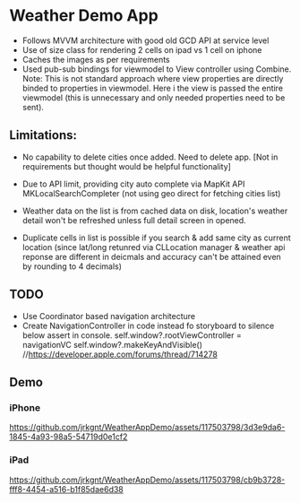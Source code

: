 #  Weather Demo App

- Follows MVVM architecture with good old GCD API at service level
- Use of size class for rendering 2 cells on ipad vs 1 cell on iphone
- Caches the images as per requirements
- Used pub-sub bindings for viewmodel to View controller using Combine. 
    Note: This is not standard approach where view properties are  directly binded to properties in viewmodel. Here i the view is passed the entire viewmodel (this is unnecessary and only needed properties need to be sent). 


## Limitations:
- No capability to delete cities once added. Need to delete app. [Not in requirements but thought would be helpful functionality]
- Due to API limit, providing city auto complete via MapKit API MKLocalSearchCompleter (not using geo direct for fetching cities list)

- Weather data on the list is from cached data on disk, location's weather detail won't be refreshed unless full detail screen in opened.

- Duplicate cells in list is possible if you search & add same city as current location (since lat/long retunred via CLLocation manager & weather api reponse are different in deicmals and accuracy can't be attained even by rounding to 4 decimals)

## TODO

- Use Coordinator based navigation architecture
- Create NavigationController in code instead fo storyboard to silence below assert in console.
    self.window?.rootViewController = navigationVC self.window?.makeKeyAndVisible() //https://developer.apple.com/forums/thread/714278

## Demo
### iPhone


https://github.com/jrkgnt/WeatherAppDemo/assets/117503798/3d3e9da6-1845-4a93-98a5-54719d0e1cf2



### iPad

https://github.com/jrkgnt/WeatherAppDemo/assets/117503798/cb9b3728-fff8-4454-a516-b1f85dae6d38

